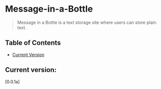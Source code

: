 # Message-in-a-Bottle

> Message in a Bottle is a text storage site where users can store plain text.

## Table of Contents

- [Current Version](#current-version)
  <!-- - [Installation](#installation) -->

## Current version:

[0.0.1a]

<!-- ##  Installation
<details><summary>Disclaimer</summary><p>As of now, the only 'permanent' way to install the script is to save the script directly into the browser.
Currently the script can only be 'installed' in chrome(as far as we know), without implementing any third-party software or browser extensions. Testing has not been done on any other browsers.</p></details>

<details><summary>Possible future plans</summary><p>
we might expand the project into a userscript, in which case this section of the documentation will be updated. For now the only way to 'install' this script is via chrome's snippet devtool. running the script in any browser's console works fine(except IE9 and below). Saving the script as a bookmark also works.
</p></details> -->

<!-- ### Command menu

In chrome, open up the [command menu.](https://developers.google.com/web/tools/chrome-devtools/command-menu/)

Type in `Snippet` and click the first option.

Paste in the [source code](#current-version) for the script.

Run the script using Ctrl + Enter, or rightclick and run. -->

<!-- ## Alternative Installation
Alternatively, copy the code from index.js and save it as the URL of a bookmark on your browser. Anytime you need to use it just run. -->

<!-- ### Alternative Usage

Run the bookmark that contains the script code. -->

<!-- ### Demonstration

Upon loading the script, two buttons will appear above the calendar.

<img src="demo/jifwan 1.gif" alt="figure 1">

| Button | Description |
| --- | ---- |
| Pick a Date | The First button, labelled "Pick a Date", has to be used first, to initialize the date used in the script. The "Bookings" button will not work otherwise. Upon clicking the button, an alert window will pop up on the page, asking for a date to be typed into the input box. Any date can be given, however only the date that is within the week that is shown in the calendar will be taken for the "Bookings" buton to work. |
| Bookings | The Second button, labelled "Bookings", can be used at any point in time as long as the date is initialized using the "Pick a Date" button as mentioned above. The "Bookings" button, upon being clicked, will replace the entire calendar with the information of all the bookings on the date specified. |

<img src="demo/jifwan 2.gif" alt="figure 2"> -->

<!-- ## Roadmap
Future developments will still be continued unless otherwise specified.

>Planned features:
```bash
-Make the design prettier?
``` -->

<!-- ## Contributing
Pull requests are welcome. For major changes, please open an issue first to discuss what you would like to change.

Please make sure to update tests as appropriate.


[3.0.7]: index.js -->
